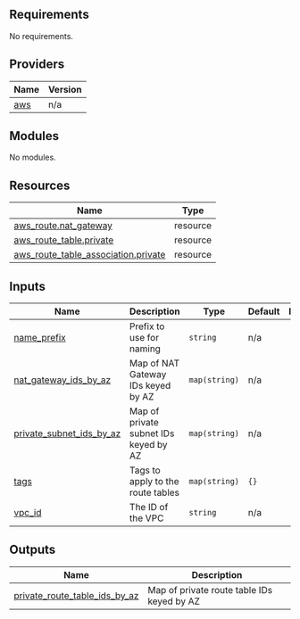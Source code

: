 ## Requirements

No requirements.

## Providers

| Name | Version |
|------|---------|
| <a name="provider_aws"></a> [aws](#provider\_aws) | n/a |

## Modules

No modules.

## Resources

| Name | Type |
|------|------|
| [aws_route.nat_gateway](https://registry.terraform.io/providers/hashicorp/aws/latest/docs/resources/route) | resource |
| [aws_route_table.private](https://registry.terraform.io/providers/hashicorp/aws/latest/docs/resources/route_table) | resource |
| [aws_route_table_association.private](https://registry.terraform.io/providers/hashicorp/aws/latest/docs/resources/route_table_association) | resource |

## Inputs

| Name | Description | Type | Default | Required |
|------|-------------|------|---------|:--------:|
| <a name="input_name_prefix"></a> [name\_prefix](#input\_name\_prefix) | Prefix to use for naming | `string` | n/a | yes |
| <a name="input_nat_gateway_ids_by_az"></a> [nat\_gateway\_ids\_by\_az](#input\_nat\_gateway\_ids\_by\_az) | Map of NAT Gateway IDs keyed by AZ | `map(string)` | n/a | yes |
| <a name="input_private_subnet_ids_by_az"></a> [private\_subnet\_ids\_by\_az](#input\_private\_subnet\_ids\_by\_az) | Map of private subnet IDs keyed by AZ | `map(string)` | n/a | yes |
| <a name="input_tags"></a> [tags](#input\_tags) | Tags to apply to the route tables | `map(string)` | `{}` | no |
| <a name="input_vpc_id"></a> [vpc\_id](#input\_vpc\_id) | The ID of the VPC | `string` | n/a | yes |

## Outputs

| Name | Description |
|------|-------------|
| <a name="output_private_route_table_ids_by_az"></a> [private\_route\_table\_ids\_by\_az](#output\_private\_route\_table\_ids\_by\_az) | Map of private route table IDs keyed by AZ |
